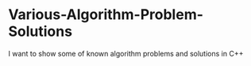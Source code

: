 # Various-Algorithm-Problem-Solutions
I want to show some of known algorithm problems and solutions in C++
